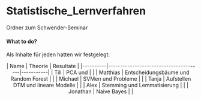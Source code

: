 # Statistische_Lernverfahren
Ordner zum Schwender-Seminar

#### What to do?
Als Inhalte für jeden hatten wir festgelegt:
<center>
| Name     | Theorie                               | Resultate |
|----------|---------------------------------------|-----------|
| Till     |  PCA und                              |           |
| Matthias |  Entscheidungsbäume und Random Forest |           |
| Michael  |  SVMen und Probleme                   |           |
| Tanja    |  Aufstellen DTM und lineare Modelle   |           |
| Alex     |  Stemming und Lemmatisierung          |           |
| Jonathan |  Naive Bayes                          |           |
</center>
